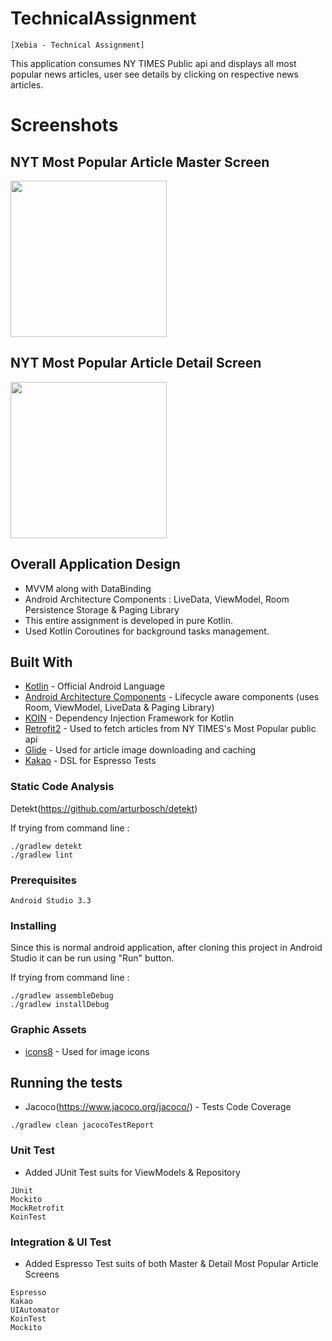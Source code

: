 # TechnicalAssignment

```
[Xebia - Technical Assignment]
```
This application consumes NY TIMES Public api and displays all most popular news articles, user see details by clicking on respective news articles.

# Screenshots

## NYT Most Popular Article Master Screen

<img src="https://github.com/atulprakash07/TechnicalAssignment/blob/master/screenshot/screen_article_master.png" width="250"/>

## NYT Most Popular Article Detail Screen

<img src="https://github.com/atulprakash07/TechnicalAssignment/blob/master/screenshot/screen_article_detail.png" width="250"/>

## Overall Application Design

* MVVM along with DataBinding
* Android Architecture Components : LiveData, ViewModel, Room Persistence Storage & Paging Library
* This entire assignment is developed in pure Kotlin.
* Used Kotlin Coroutines for background tasks management.

## Built With

* [Kotlin](https://kotlinlang.org/) - Official Android Language
* [Android Architecture Components](https://developer.android.com/topic/libraries/architecture/) - Lifecycle aware components (uses Room, ViewModel, LiveData & Paging Library)
* [KOIN](https://insert-koin.io/) - Dependency Injection Framework for Kotlin
* [Retrofit2](http://square.github.io/retrofit/) - Used to fetch articles from NY TIMES's Most Popular public api
* [Glide](https://github.com/bumptech/glide/) - Used for article image downloading and caching
* [Kakao](https://github.com/agoda-com/Kakao) - DSL for Espresso Tests

### Static Code Analysis

Detekt(https://github.com/arturbosch/detekt)

If trying from command line :
```
./gradlew detekt
./gradlew lint
```

### Prerequisites
```
Android Studio 3.3
```

### Installing

Since this is normal android application, after cloning this project in Android Studio it can be run using "Run" button.

If trying from command line :
```
./gradlew assembleDebug
./gradlew installDebug
```

### Graphic Assets
* [icons8](https://icons8.com/) - Used for image icons

## Running the tests
* Jacoco(https://www.jacoco.org/jacoco/) - Tests Code Coverage
```
./gradlew clean jacocoTestReport
```

### Unit Test
* Added JUnit Test suits for ViewModels & Repository
```
JUnit
Mockito
MockRetrofit
KoinTest
```

### Integration & UI Test
* Added Espresso Test suits of both Master & Detail Most Popular Article Screens
```
Espresso
Kakao
UIAutomator
KoinTest
Mockito
```
